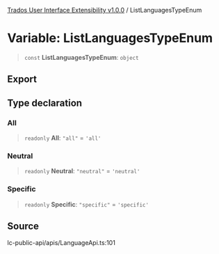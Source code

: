 [Trados User Interface Extensibility v1.0.0](../wiki/globals) / ListLanguagesTypeEnum

# Variable: ListLanguagesTypeEnum

> `const` **ListLanguagesTypeEnum**: `object`

## Export

## Type declaration

### All

> `readonly` **All**: `"all"` = `'all'`

### Neutral

> `readonly` **Neutral**: `"neutral"` = `'neutral'`

### Specific

> `readonly` **Specific**: `"specific"` = `'specific'`

## Source

lc-public-api/apis/LanguageApi.ts:101
